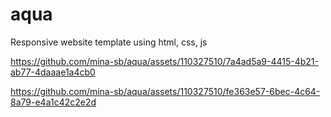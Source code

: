 # aqua
Responsive website template using html, css, js





https://github.com/mina-sb/aqua/assets/110327510/7a4ad5a9-4415-4b21-ab77-4daaae1a4cb0



https://github.com/mina-sb/aqua/assets/110327510/fe363e57-6bec-4c64-8a79-e4a1c42c2e2d



